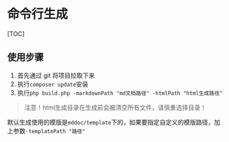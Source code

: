# 命令行生成

[TOC]

## 使用步骤

1. 首先通过 git 将项目拉取下来
2. 执行`composer update`安装
3. 执行`php build.php -markdownPath "md文档路径" -htmlPath "html生成路径"`

> 注意！html生成目录在生成前会被清空所有文件，请慎重选择目录！

默认生成使用的模版是`mddoc/template`下的，如果要指定自定义的模版路径，加上参数`-templatePath "路径"`